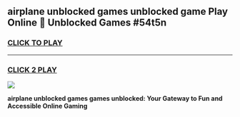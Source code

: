 
## airplane unblocked games unblocked game Play Online 👋 Unblocked Games #54t5n
<h3>
<a href="https://premium.freeplayer.one?title=airplane_unblocked_games&ref=21F">CLICK TO PLAY</a></h3>
<hr>

<h3>
<a href="https://premium.freeplayer.one?title=airplane_unblocked_games&ref=21F">CLICK 2 PLAY</a>
  
</h3>

<a href="https://premium.freeplayer.one?title=airplane_unblocked_games&ref=21F/"><img src="https://clearcache.store/games.png"></a>


**airplane unblocked games games unblocked: Your Gateway to Fun and Accessible Online Gaming**
